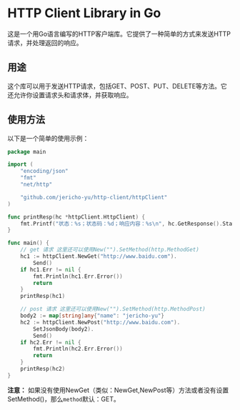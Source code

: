 # HTTP Client Library in Go

这是一个用Go语言编写的HTTP客户端库。它提供了一种简单的方式来发送HTTP请求，并处理返回的响应。

## 用途

这个库可以用于发送HTTP请求，包括GET、POST、PUT、DELETE等方法。它还允许你设置请求头和请求体，并获取响应。

## 使用方法

以下是一个简单的使用示例：

```go
package main

import (
	"encoding/json"
	"fmt"
	"net/http"

	"github.com/jericho-yu/http-client/httpClient"
)

func printResp(hc *httpClient.HttpClient) {
	fmt.Printf("状态：%s；状态码：%d；响应内容：%s\n", hc.GetResponse().Status, hc.GetResponse().StatusCode, hc.GetResponseBody())
}

func main() {
    // get 请求 这里还可以使用New("").SetMethod(http.MethodGet)
	hc1 := httpClient.NewGet("http://www.baidu.com").
		Send()
	if hc1.Err != nil {
		fmt.Println(hc1.Err.Error())
		return
	}
	printResp(hc1)

	// post 请求 这里还可以使用New("").SetMethod(http.MethodPost)
	body2 := map[string]any{"name": "jericho-yu"}
	hc2 := httpClient.NewPost("http://www.baidu.com").
		SetJsonBody(body2).
		Send()
	if hc2.Err != nil {
		fmt.Println(hc2.Err.Error())
		return
	}
	printResp(hc2)
}
```
**注意：** 如果没有使用NewGet（类似：NewGet,NewPost等）方法或者没有设置SetMethod()，那么`method`默认：GET。